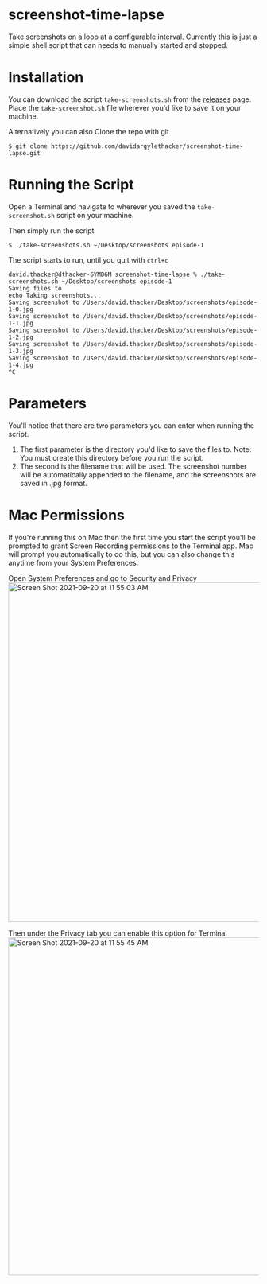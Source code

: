 # screenshot-time-lapse
Take screenshots on a loop at a configurable interval. Currently this is just a simple shell script that can needs to manually started and stopped. 

# Installation 
You can download the script `take-screenshots.sh` from the [releases](https://github.com/davidargylethacker/screenshot-time-lapse/releases) page. Place the `take-screenshot.sh` file wherever you'd like to save it on your machine. 

Alternatively you can also Clone the repo with git 
```
$ git clone https://github.com/davidargylethacker/screenshot-time-lapse.git
```

# Running the Script
Open a Terminal and navigate to wherever you saved the `take-screenshot.sh` script on your machine. 

Then simply run the script 

```
$ ./take-screenshots.sh ~/Desktop/screenshots episode-1
```

The script starts to run, until you quit with `ctrl+c`

```
david.thacker@dthacker-6YMD6M screenshot-time-lapse % ./take-screenshots.sh ~/Desktop/screenshots episode-1
Saving files to 
echo Taking screenshots...
Saving screenshot to /Users/david.thacker/Desktop/screenshots/episode-1-0.jpg
Saving screenshot to /Users/david.thacker/Desktop/screenshots/episode-1-1.jpg
Saving screenshot to /Users/david.thacker/Desktop/screenshots/episode-1-2.jpg
Saving screenshot to /Users/david.thacker/Desktop/screenshots/episode-1-3.jpg
Saving screenshot to /Users/david.thacker/Desktop/screenshots/episode-1-4.jpg
^C
```

# Parameters 
You'll notice that there are two parameters you can enter when running the script. 
1. The first parameter is the directory you'd like to save the files to. Note: You must create this directory before you run the script. 
2. The second is the filename that will be used. The screenshot number will be automatically appended to the filename, and the screenshots are saved in .jpg format. 

# Mac Permissions
If you're running this on Mac then the first time you start the script you'll be prompted to grant Screen Recording permissions to the Terminal app. Mac will prompt you automatically to do this, but you can also change this anytime from your System Preferences. 

Open System Preferences and go to Security and Privacy 
<img width="683" alt="Screen Shot 2021-09-20 at 11 55 03 AM" src="https://user-images.githubusercontent.com/1740130/134044916-3ebf1519-5784-4a41-86be-fa79455ce205.png">

Then under the Privacy tab you can enable this option for Terminal 
<img width="680" alt="Screen Shot 2021-09-20 at 11 55 45 AM" src="https://user-images.githubusercontent.com/1740130/134045008-b75367ac-8674-4776-9049-346c08424612.png">
